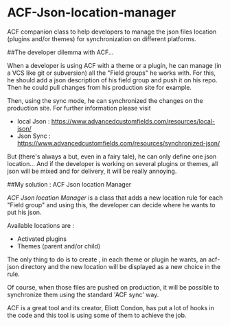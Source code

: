 # ACF-Json-location-manager
ACF companion class to help developers to manage the json files location (plugins and/or themes) for synchronization on different platforms.

##The developer dilemma with ACF...

When a developer is using  ACF with a theme or a plugin, he can manage (in a VCS like git or subversion) all the "Field groups" he works with.
For this, he should add a json description of his field group and push it on his repo. Then he could pull changes from his production  site for example. 

Then, using the sync mode, he can synchronized the changes on the production site. For further information please visit
- local Json : https://www.advancedcustomfields.com/resources/local-json/
- Json Sync : https://www.advancedcustomfields.com/resources/synchronized-json/

But (there's always a but, even in a fairy tale), he can only define one json location... And if the developer is working on several plugins or themes, all json will be mixed and for delivery, it will be really annoying.

##My solution : ACF Json location Manager

*ACF Json location Manager* is a class that adds a new location rule for each "Field group" and using this, the developer can decide where he wants to put his json.

Available locations are :
- Activated plugins
- Themes (parent and/or child)

The only thing to do is to create , in each theme or plugin he wants, an acf-json directory and the new location will be displayed as a new choice in the rule.

Of course, when those files are pushed on production, it will be possible to synchronize them using the standard 'ACF sync' way.

ACF is a great tool and its creator, Eliott Condon, has put a lot of hooks in the code and this tool is using some of them to achieve the job.
